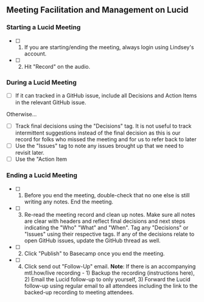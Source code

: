 ## Meeting Facilitation and Management on Lucid

### Starting a Lucid Meeting
- [ ] 1. If you are starting/ending the meeting, always login using Lindsey's account.
- [ ] 2. Hit "Record" on the audio.


### During a Lucid Meeting
- [ ] If it can tracked in a GitHub issue, include all Decisions and Action Items in the relevant GitHub issue.

Otherwise...
- [ ] Track final decisions using the "Decisions" tag. It is not useful to track intermittent suggestions instead of the final decision as this is our record for folks who missed the meeting and for us to refer back to later
- [ ] Use the "Issues" tag to note any issues brought up that we need to revisit later.
- [ ] Use the "Action Item

### Ending a Lucid Meeting

- [ ] 1. Before you end the meeting, double-check that no one else is still writing any notes.
End the meeting.
- [ ] 3. Re-read the meeting record and clean up notes. Make sure all notes are clear with headers and reflect final decisions and next steps indicating the "Who" "What" and "When". Tag any "Decisions" or "Issues" using their respective tags. If any of the decisions relate to open GitHub issues, update the GitHub thread as well.
- [ ] 2. Click "Publish" to Basecamp once you end the meeting.

- [ ] 4. Click send out "Follow-Up" email. **Note**: If there is an accompanying mtl.how/live recording - 1) Backup the recording (instructions here), 2) Email the Lucid follow-up to only yourself, 3) Forward the Lucid follow-up using regular email to all attendees including the link to the backed-up recording to meeting attendees.
